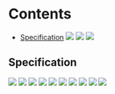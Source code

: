 # Contents
 - [Specification](#specification) 
![](/images/eBook-01.png)
![](/images/eBook-02.png)
![](/images/eBook-03.png)
## Specification
![](/images/eBook-04.png)
![](/images/eBook-05.png)
![](/images/eBook-06.png)
![](/images/eBook-07.png)
![](/images/eBook-08.png)
![](/images/eBook-09.png)
![](/images/eBook-10.png)
![](/images/eBook-11.png)
![](/images/eBook-12.png)
![](/images/eBook-13.png)

